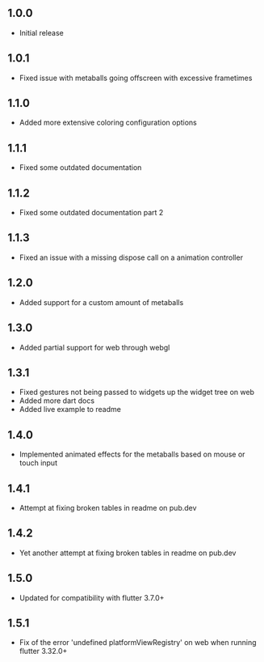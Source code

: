 ## 1.0.0

* Initial release

## 1.0.1

* Fixed issue with metaballs going offscreen with excessive frametimes 

## 1.1.0

* Added more extensive coloring configuration options

## 1.1.1

* Fixed some outdated documentation

## 1.1.2

* Fixed some outdated documentation part 2

## 1.1.3

* Fixed an issue with a missing dispose call on a animation controller

## 1.2.0

* Added support for a custom amount of metaballs

## 1.3.0

* Added partial support for web through webgl

## 1.3.1

* Fixed gestures not being passed to widgets up the widget tree on web
* Added more dart docs
* Added live example to readme

## 1.4.0
* Implemented animated effects for the metaballs based on mouse or touch input

## 1.4.1
* Attempt at fixing broken tables in readme on pub.dev

## 1.4.2
* Yet another attempt at fixing broken tables in readme on pub.dev

## 1.5.0
* Updated for compatibility with flutter 3.7.0+

## 1.5.1
* Fix of the error 'undefined platformViewRegistry' on web when running flutter 3.32.0+
